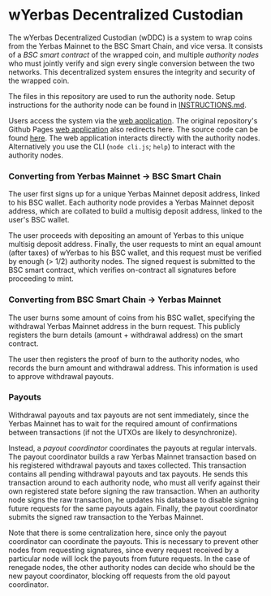 # wYerbas Decentralized Custodian

The wYerbas Decentralized Custodian (wDDC) is a system to wrap coins from the Yerbas Mainnet to the BSC Smart Chain, and vice versa.  It consists of a _BSC smart contract_ of the wrapped coin, and multiple _authority nodes_ who must jointly verify and sign every single conversion between the two networks. This decentralized system ensures the integrity and security of the wrapped coin.

The files in this repository are used to run the authority node. Setup instructions for the authority node can be found in [INSTRUCTIONS.md](INSTRUCTIONS.md).

Users access the system via the [web application](https://wrap.yerbas.org/). The original repository's Github Pages [web application](https://wyerbas.github.io/wyerbas-frontend/) also redirects here. The source code can be found [here](https://github.com/The-Yerbas-Endeavor/wyerbas-frontend). The web application interacts directly with the authority nodes.  Alternatively you use the CLI (`node cli.js`; `help`) to interact with the authority nodes.

### Converting from Yerbas Mainnet -> BSC Smart Chain

The user first signs up for a unique Yerbas Mainnet deposit address, linked to his BSC wallet. Each authority node provides a Yerbas Mainnet deposit address, which are collated to build a multisig deposit address, linked to the user's BSC wallet. 

The user proceeds with depositing an amount of Yerbas to this unique multisig deposit address. Finally, the user requests to mint an equal amount (after taxes) of wYerbas to his BSC wallet, and this request must be verified by enough (> 1/2) authority nodes. The signed request is submitted to the BSC smart contract, which verifies on-contract all signatures before proceeding to mint.

### Converting from BSC Smart Chain -> Yerbas Mainnet

The user burns some amount of coins from his BSC wallet, specifying the withdrawal Yerbas Mainnet address in the burn request. This publicly registers the burn details (amount + withdrawal address) on the smart contract.

The user then registers the proof of burn to the authority nodes, who records the burn amount and withdrawal address. This information is used to approve withdrawal payouts.

### Payouts

Withdrawal payouts and tax payouts are not sent immediately, since the Yerbas Mainnet has to wait for the required amount of confirmations between transactions (if not the UTXOs are likely to desynchronize).

Instead, a _payout coordinator_ coordinates the payouts at regular intervals. The payout coordinator builds a raw Yerbas Mainnet transaction based on his registered withdrawal payouts and taxes collected. This transaction contains all pending withdrawal payouts and tax payouts. He sends this transaction around to each authority node, who must all verify against their own registered state before signing the raw transaction. When an authority node signs the raw transaction, he updates his database to disable signing future requests for the same payouts again. Finally, the payout coordinator submits the signed raw transaction to the Yerbas Mainnet.

Note that there is some centralization here, since only the payout coordinator can coordinate the payouts. This is necessary to prevent other nodes from requesting signatures, since every request received by a particular node will lock the payouts from future requests. In the case of renegade nodes, the other authority nodes can decide who should be the new payout coordinator, blocking off requests from the old payout coordinator.
